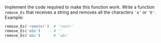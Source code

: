 Implement the code required to make this function work.
Write a function `remove_Es` that receives a string and removes all
the characters `'e'` or `'E'`. Example:

```python
remove_Es('remoter')  # 'rmotr'
remove_Es('eEe')      # ''
remove_Es('abc')      # 'abc'
```
